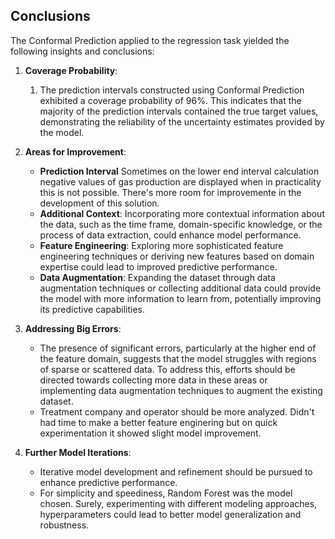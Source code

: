## Conclusions

The Conformal Prediction applied to the regression task yielded the following insights and conclusions:

1. **Coverage Probability**: 
   1. The prediction intervals constructed using Conformal Prediction exhibited a coverage probability of 96%. This indicates that the majority of the prediction intervals contained the true target values, demonstrating the reliability of the uncertainty estimates provided by the model.
    
2. **Areas for Improvement**:
   - **Prediction Interval** Sometimes on the lower end interval calculation negative values of gas production are displayed when in practicality this is not possible. There's more room for improvemente in the development of this solution.
   - **Additional Context**: Incorporating more contextual information about the data, such as the time frame, domain-specific knowledge, or the process of data extraction, could enhance model performance.
   - **Feature Engineering**: Exploring more sophisticated feature engineering techniques or deriving new features based on domain expertise could lead to improved predictive performance.
   - **Data Augmentation**: Expanding the dataset through data augmentation techniques or collecting additional data could provide the model with more information to learn from, potentially improving its predictive capabilities.

3. **Addressing Big Errors**:
   - The presence of significant errors, particularly at the higher end of the feature domain, suggests that the model struggles with regions of sparse or scattered data. To address this, efforts should be directed towards collecting more data in these areas or implementing data augmentation techniques to augment the existing dataset.
    - Treatment company and operator should be more analyzed. Didn't had time to make a better feature enginering but on quick experimentation it showed slight model improvement.

4. **Further Model Iterations**:
   - Iterative model development and refinement should be pursued to enhance predictive performance.
   - For simplicity and speediness, Random Forest was the model chosen. Surely, experimenting with different modeling approaches, hyperparameters could lead to better model generalization and robustness.